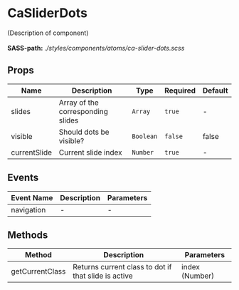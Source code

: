 # CaSliderDots

(Description of component)<br><br> **SASS-path:** _./styles/components/atoms/ca-slider-dots.scss_

## Props

<!-- @vuese:CaSliderDots:props:start -->
|Name|Description|Type|Required|Default|
|---|---|---|---|---|
|slides|Array of the corresponding slides|`Array`|`true`|-|
|visible|Should dots be visible?|`Boolean`|`false`|false|
|currentSlide|Current slide index|`Number`|`true`|-|

<!-- @vuese:CaSliderDots:props:end -->


## Events

<!-- @vuese:CaSliderDots:events:start -->
|Event Name|Description|Parameters|
|---|---|---|
|navigation|-|-|

<!-- @vuese:CaSliderDots:events:end -->


## Methods

<!-- @vuese:CaSliderDots:methods:start -->
|Method|Description|Parameters|
|---|---|---|
|getCurrentClass|Returns current class to dot if that slide is active|index (Number)|

<!-- @vuese:CaSliderDots:methods:end -->


